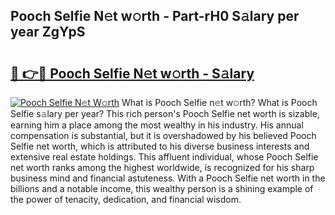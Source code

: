 ## Pooch Selfie N𝚎t w𝚘rth - Part-rH0 S𝚊lary per year ZgYpS

# <h2><a href="http://gc01227.nevu.top/?p=Pooch+Selfie">🔗 👉🔴 Pooch Selfie N𝚎t w𝚘rth - S𝚊lary</a></h2>

[![Pooch Selfie N𝚎t W𝚘rth](https://i.imgur.com/Oavwk0R.jpeg)](http://gc01227.nevu.top/?p=Pooch+Selfie)
What is Pooch Selfie n𝚎t w𝚘rth? What is Pooch Selfie s𝚊lary per year?
This rich person's Pooch Selfie net worth is sizable, earning him a place among the most wealthy in his industry. His annual compensation is substantial, but it is overshadowed by his believed Pooch Selfie net worth, which is attributed to his diverse business interests and extensive real estate holdings. This affluent individual, whose Pooch Selfie net worth ranks among the highest worldwide, is recognized for his sharp business mind and financial astuteness. With a Pooch Selfie net worth in the billions and a notable income, this wealthy person is a shining example of the power of tenacity, dedication, and financial wisdom.
